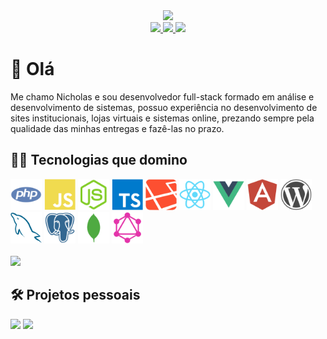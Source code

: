 <div align="center">
  <img src="https://media1.giphy.com/media/dMLmQfCO7lCA2gX3tw/giphy.gif" width="150" />
  <br>
  <a href="https://www.linkedin.com/in/nicholas-stefano/" taget="_blank">
    <img src="https://img.shields.io/badge/LinkedIn-blue?logo=linkedin&logoColor=white&style=for-the-badge" />
  </a>
  <a href="mailto:nicholas.stefanob@gmail.com" taget="_blank">
    <img src="https://img.shields.io/badge/Email-red?logo=gmail&logoColor=white&style=for-the-badge" />
  </a>
  <a href="https://devnicholas.github.io/" taget="_blank">
    <img src="https://img.shields.io/badge/Website-green?style=for-the-badge" />
  </a>
</div>
  
# 👋 Olá
Me chamo Nicholas e sou desenvolvedor full-stack formado em análise e desenvolvimento de sistemas, possuo experiência no desenvolvimento de sites institucionais, lojas virtuais e sistemas online, prezando sempre pela qualidade das minhas entregas e fazê-las no prazo.

## 👨‍💻 Tecnologias que domino
<div>
  <img src="https://github.com/devicons/devicon/blob/master/icons/php/php-plain.svg" width="50" />
  <img src="https://github.com/devicons/devicon/blob/master/icons/javascript/javascript-plain.svg" width="50" />
  <img src="https://github.com/devicons/devicon/blob/master/icons/nodejs/nodejs-plain.svg" width="50" />
  <img src="https://github.com/devicons/devicon/blob/master/icons/typescript/typescript-plain.svg" width="50" />
  <img src="https://github.com/devicons/devicon/blob/master/icons/laravel/laravel-plain.svg" width="50" />
  <img src="https://github.com/devicons/devicon/blob/master/icons/react/react-original.svg" width="50" />
  <img src="https://github.com/devicons/devicon/blob/master/icons/vuejs/vuejs-original.svg" width="50" />
  <img src="https://github.com/devicons/devicon/blob/master/icons/angularjs/angularjs-plain.svg" width="50" />
  <img src="https://github.com/devicons/devicon/blob/master/icons/wordpress/wordpress-plain.svg" width="50" />
  <img src="https://github.com/devicons/devicon/blob/master/icons/mysql/mysql-plain.svg" width="50" />
  <img src="https://github.com/devicons/devicon/blob/master/icons/postgresql/postgresql-plain.svg" width="50" />
  <img src="https://github.com/devicons/devicon/blob/master/icons/mongodb/mongodb-plain.svg" width="50" />
  <img src="https://github.com/devicons/devicon/blob/master/icons/graphql/graphql-plain.svg" width="50" />

</div>
<br>
<img src="https://github-readme-stats.vercel.app/api/top-langs/?username=devnicholas" />

## 🛠️ Projetos pessoais
<div>
  <img src="https://github-readme-stats.vercel.app/api/pin?username=devnicholas&repo=blank-theme" />
  <img src="https://github-readme-stats.vercel.app/api/pin?username=devnicholas&repo=larapages" />
</div>
